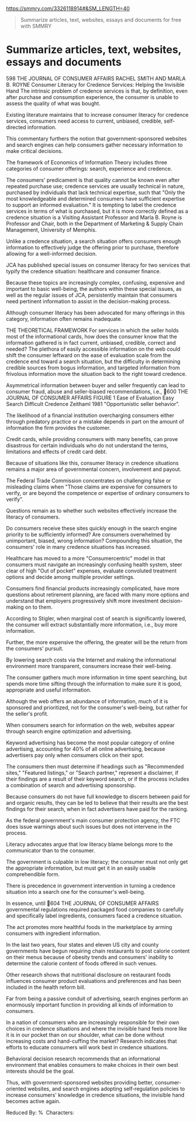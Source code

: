 https://smmry.com/3326118914#&SM_LENGTH=40

> Summarize articles, text, websites, essays and documents for free with SMMRY

# Summarize articles, text, websites, essays and documents
598 THE JOURNAL OF CONSUMER AFFAIRS RACHEL SMITH AND MARLA B. ROYNE Consumer Literacy for Credence Services: Helping the Invisible Hand The intrinsic problem of credence services is that, by definition, even after purchase and consumption experience, the consumer is unable to assess the quality of what was bought.

Existing literature maintains that to increase consumer literacy for credence services, consumers need access to current, unbiased, credible, self-directed information.

This commentary furthers the notion that government-sponsored websites and search engines can help consumers gather necessary information to make critical decisions.

The framework of Economics of Information Theory includes three categories of consumer offerings: search, experience and credence.

The consumers' predicament is that quality cannot be known even after repeated purchase use; credence services are usually technical in nature, purchased by individuals that lack technical expertise, such that "Only the most knowledgeable and determined consumers have sufficient expertise to support an informed evaluation." It is tempting to label the credence services in terms of what is purchased, but it is more correctly defined as a credence situation is a Visiting Assistant Professor and Marla B. Royne is Professor and Chair, both in the Department of Marketing & Supply Chain Management, University of Memphis.

Unlike a credence situation, a search situation offers consumers enough information to effectively judge the offering prior to purchase, therefore allowing for a well-informed decision.

JCA has published special issues on consumer literacy for two services that typify the credence situation: healthcare and consumer finance.

Because these topics are increasingly complex, confusing, expensive and important to basic well-being, the authors within these special issues, as well as the regular issues of JCA, persistently maintain that consumers need pertinent information to assist in the decision-making process.

Although consumer literacy has been advocated for many offerings in this category, information often remains inadequate.

THE THEORETICAL FRAMEWORK For services in which the seller holds most of the informational cards, how does the consumer know that the information gathered is in fact current, unbiased, credible, correct and needed? The plethora of easily accessible information on the web could shift the consumer leftward on the ease of evaluation scale from the credence end toward a search situation, but the difficulty in determining credible sources from bogus information, and targeted information from frivolous information move the situation back to the right toward credence.

Asymmetrical information between buyer and seller frequently can lead to consumer fraud, abuse and seller-biased recommendations, i.e., 600 THE JOURNAL OF CONSUMER AFFAIRS FIGURE 1 Ease of Evaluation Easy Search Difficult Credence Zeithaml 1981 "Opportunistic seller behavior".

The likelihood of a financial institution overcharging consumers either through predatory practice or a mistake depends in part on the amount of information the firm provides the customer.

Credit cards, while providing consumers with many benefits, can prove disastrous for certain individuals who do not understand the terms, limitations and effects of credit card debt.

Because of situations like this, consumer literacy in credence situations remains a major area of governmental concern, involvement and payout.

The Federal Trade Commission concentrates on challenging false or misleading claims when "Those claims are expensive for consumers to verify, or are beyond the competence or expertise of ordinary consumers to verify".

Questions remain as to whether such websites effectively increase the literacy of consumers.

Do consumers receive these sites quickly enough in the search engine priority to be sufficiently informed? Are consumers overwhelmed by unimportant, biased, wrong information? Compounding this situation, the consumers' role in many credence situations has increased.

Healthcare has moved to a more "Consumercentric" model in that consumers must navigate an increasingly confusing health system, steer clear of high "Out of pocket" expenses, evaluate convoluted treatment options and decide among multiple provider settings.

Consumers find financial products increasingly complicated, have more questions about retirement planning, are faced with many more options and understand that employers progressively shift more investment decision-making on to them.

According to Stigler, when marginal cost of search is significantly lowered, the consumer will extract substantially more information, i.e., buy more information.

Further, the more expensive the offering, the greater will be the return from the consumers' pursuit.

By lowering search costs via the Internet and making the informational environment more transparent, consumers increase their well-being.

The consumer gathers much more information in time spent searching, but spends more time sifting through the information to make sure it is good, appropriate and useful information.

Although the web offers an abundance of information, much of it is sponsored and prioritized, not for the consumer's well-being, but rather for the seller's profit.

When consumers search for information on the web, websites appear through search engine optimization and advertising.

Keyword advertising has become the most popular category of online advertising, accounting for 40% of all online advertising, because advertisers pay only when consumers click on their spot.

The consumers then must determine if headings such as "Recommended sites," "Featured listings," or "Search partner," represent a disclaimer, if their findings are a result of their keyword search, or if the process includes a combination of search and advertising sponsorship.

Because consumers do not have full knowledge to discern between paid for and organic results, they can be led to believe that their results are the best findings for their search, when in fact advertisers have paid for the ranking.

As the federal government's main consumer protection agency, the FTC does issue warnings about such issues but does not intervene in the process.

Literacy advocates argue that low literacy blame belongs more to the communicator than to the consumer.

The government is culpable in low literacy; the consumer must not only get the appropriate information, but must get it in an easily usable comprehendible form.

There is precedence in government intervention in turning a credence situation into a search one for the consumer's well-being.

In essence, until 604 THE JOURNAL OF CONSUMER AFFAIRS governmental regulations required packaged food companies to carefully and specifically label ingredients, consumers faced a credence situation.

The act promotes more healthful foods in the marketplace by arming consumers with ingredient information.

In the last two years, four states and eleven US city and county governments have begun requiring chain restaurants to post calorie content on their menus because of obesity trends and consumers' inability to determine the calorie content of foods offered in such venues.

Other research shows that nutritional disclosure on restaurant foods influences consumer product evaluations and preferences and has been included in the health reform bill.

Far from being a passive conduit of advertising, search engines perform an enormously important function in providing all kinds of information to consumers.

In a nation of consumers who are increasingly responsible for their own choices in credence situations and where the invisible hand feels more like it is in our pocket than on our shoulder, what can be done without increasing costs and hand-cuffing the market? Research indicates that efforts to educate consumers will work best in credence situations.

Behavioral decision research recommends that an informational environment that enables consumers to make choices in their own best interests should be the goal.

Thus, with government-sponsored websites providing better, consumer-oriented websites, and search engines adopting self-regulation policies to increase consumers' knowledge in credence situations, the invisible hand becomes active again.

Reduced By: %  Characters:
